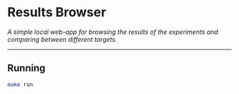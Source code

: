 
# Results Browser

*A simple local web-app for browsing the results of the experiments and
comparing between different targets.*

---

## Running

```sh
make run
```
